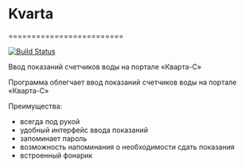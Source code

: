 # Kvarta
=========================

[![Build Status](https://travis-ci.org/hram/Kvarta.svg)](https://travis-ci.org/hram/Kvarta)

Ввод показаний счетчиков воды на портале «Кварта-С»

Программа облегчает ввод показаний счетчиков воды на портале «Кварта-С»

Преимущества:
- всегда под рукой
- удобный интерфейс ввода показаний
- запоминает пароль
- возможность напоминания о необходимости сдать показания
- встроенный фонарик
